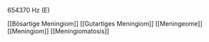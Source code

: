 654370 Hz (E)

[[Bösartige Meningiom]]
[[Gutartiges Meningiom]]
[[Meningeome]]
[[Meningiom]]
[[Meningiomatosis]]